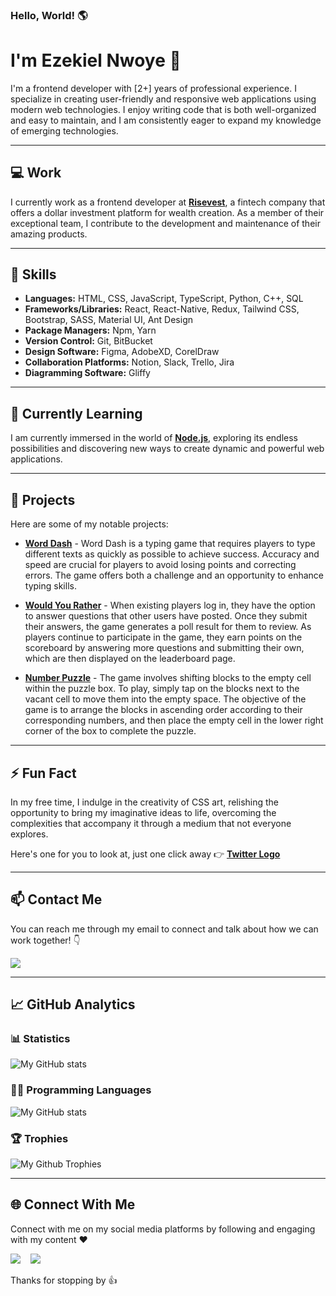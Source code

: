 ### Hello, World! 🌎

# I'm **Ezekiel Nwoye** 👋

I'm a frontend developer with \[2+\] years of professional experience. I specialize in creating user-friendly and responsive web applications using modern web technologies. I enjoy writing code that is both well-organized and easy to maintain, and I am consistently eager to expand my knowledge of emerging technologies.

---

## ‍💻 **Work**

I currently work as a frontend developer at [**Risevest**](https://risevest.com/), a fintech company that offers a dollar investment platform for wealth creation. As a member of their exceptional team, I contribute to the development and maintenance of their amazing products.

---

## 💼 **Skills**

- **Languages:** HTML, CSS, JavaScript, TypeScript, Python, C++, SQL
- **Frameworks/Libraries:** React, React-Native, Redux, Tailwind CSS, Bootstrap, SASS, Material UI, Ant Design
- **Package Managers:** Npm, Yarn
- **Version Control:** Git, BitBucket
- **Design Software:** Figma, AdobeXD, CorelDraw
- **Collaboration Platforms:** Notion, Slack, Trello, Jira
- **Diagramming Software:** Gliffy

---

## 🌱 **Currently Learning**

I am currently immersed in the world of [**Node.js**](https://nodejs.org/en/about/), exploring its endless possibilities and discovering new ways to create dynamic and powerful web applications.

---

## 📌 **Projects**

Here are some of my notable projects:

- [**Word Dash**](https://word-dash.vercel.app/) - Word Dash is a typing game that requires players to type different texts as quickly as possible to achieve success. Accuracy and speed are crucial for players to avoid losing points and correcting errors. The game offers both a challenge and an opportunity to enhance typing skills.

- [**Would You Rather**](https://the-would-you-rather-game.netlify.app/) - When existing players log in, they have the option to answer questions that other users have posted. Once they submit their answers, the game generates a poll result for them to review. As players continue to participate in the game, they earn points on the scoreboard by answering more questions and submitting their own, which are then displayed on the leaderboard page.

- [**Number Puzzle**](https://number-slide-puzzle.netlify.app/) - The game involves shifting blocks to the empty cell within the puzzle box. To play, simply tap on the blocks next to the vacant cell to move them into the empty space. The objective of the game is to arrange the blocks in ascending order according to their corresponding numbers, and then place the empty cell in the lower right corner of the box to complete the puzzle.

---

## ⚡ **Fun Fact**

In my free time, I indulge in the creativity of CSS art, relishing the opportunity to bring my imaginative ideas to life, overcoming the complexities that accompany it through a medium that not everyone explores.

Here's one for you to look at, just one click away 👉 [**Twitter Logo**](https://nwoye-ezekiel.github.io/CSS-Art-Twitter-Logo/)

---

## 📫 **Contact Me**

You can reach me through my email to connect and talk about how we can work together! 👇

[![](https://img.shields.io/badge/Gmail-D14836?style=for-the-badge&logo=gmail&logoColor=white)](mailto:chinecherem.nwoye.cn@gmail.com@gmail.com)

---

## 📈 **GitHub Analytics**

### 📊 **Statistics**

![My GitHub stats](https://github-readme-stats-eight-theta.vercel.app/api?username=nwoye-ezekiel&show_icons=true&include_all_commits=true&count_private=true&theme=algolia)

### 👨‍💻 **Programming Languages**

![My GitHub stats](https://github-readme-stats-eight-theta.vercel.app/api/top-langs/?username=nwoye-ezekiel&layout=compact&langs_count=10&&theme=algolia)

### 🏆 **Trophies**

![My Github Trophies](https://github-profile-trophy.vercel.app/?username=nwoye-ezekiel&column=3&row=2&theme=algolia)

---

## 🌐 **Connect With Me**

Connect with me on my social media platforms by following and engaging with my content ❤️

[![](https://img.shields.io/badge/Twitter-1DA1F2?style=for-the-badge&logo=twitter&logoColor=white)](https://twitter.com/nwoye_ezekiel)   
[![](https://img.shields.io/badge/LinkedIn-1877F2?style=for-the-badge&logo=linkedin&logoColor=white)](https://www.linkedin.com/in/nwoyeezekiel/)

Thanks for stopping by 👍

